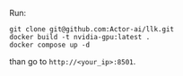 Run:
```commandline
git clone git@github.com:Actor-ai/llk.git
docker build -t nvidia-gpu:latest .
docker compose up -d
```
than go to `http://<your_ip>:8501`.